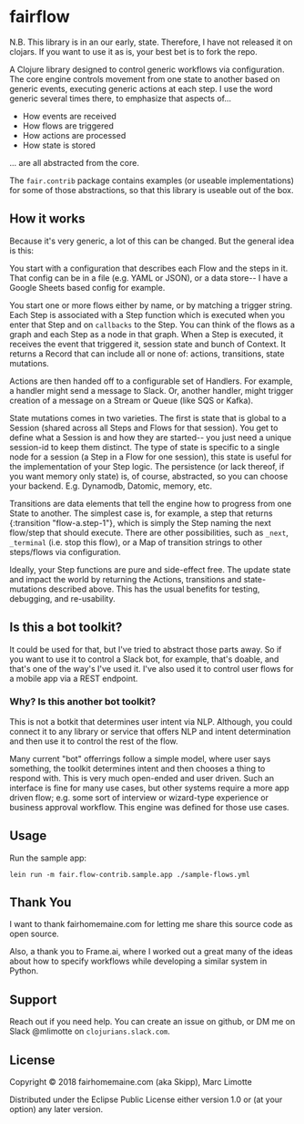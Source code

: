 # fairflow

N.B. This library is in an our early, state. Therefore, I have not released it on clojars. If you want to use it as is, your best bet is to fork the repo. 

A Clojure library designed to control generic workflows via configuration. The core engine controls movement from one state to another based on generic events, executing generic actions at each step.  I use the word generic several times there, to emphasize that aspects of...

* How events are received
* How flows are triggered
* How actions are processed
* How state is stored

... are all abstracted from the core.  

The `fair.contrib` package contains examples (or useable implementations) for some of those abstractions, so that this library is useable out of the box.

## How it works

Because it's very generic, a lot of this can be changed.  But the general idea is this:

You start with a configuration that describes each Flow and the steps in it. That config can be in a file (e.g. YAML or JSON), or a data store-- I have a Google Sheets based config for example.

You start one or more flows either by name, or by matching a trigger string.  Each Step is associated with a Step function which is executed when you enter that Step and on `callbacks` to the Step.  You can think of the flows as a graph and each Step as a node in that graph. When a Step is executed, it receives the event that triggered it, session state and bunch of Context.  It returns a Record that can include all or none of: actions, transitions, state mutations.

Actions are then handed off to a configurable set of Handlers. For example, a handler might send a message to Slack.  Or, another handler, might trigger creation of a message on a Stream or Queue (like SQS or Kafka).

State mutations comes in two varieties.  The first is state that is global to a Session (shared across all Steps and Flows for that session). You get to define what a Session is and how they are started-- you just need a unique session-id to keep them distinct. The type of state is specific to a single node for a session (a Step in a Flow for one session), this state is useful for the implementation of your Step logic. The persistence (or lack thereof, if you want memory only state) is, of course, abstracted, so you can choose your backend.  E.g. Dynamodb, Datomic, memory, etc.

Transitions are data elements that tell the engine how to progress from one State to another. The simplest case is, for example, a step that returns {:transition "flow-a.step-1"}, which is simply the Step naming the next flow/step that should execute. There are other possibilities, such as `_next`, `_terminal` (i.e. stop this flow), or a Map of transition strings to other steps/flows via configuration.

Ideally, your Step functions are pure and side-effect free. The update state and impact the world by returning the Actions, transitions and state-mutations described above. This has the usual benefits for testing, debugging, and re-usability.

## Is this a bot toolkit?

It could be used for that, but I've tried to abstract those parts away. So if you want to use it to control a Slack bot, for example, that's doable, and that's one of the way's I've used it.  I've also used it to control user flows for a mobile app via a REST endpoint.

### Why?  Is this another bot toolkit?

This is not a botkit that determines user intent via NLP. Although, you could connect it to any library or service that offers NLP and intent determination and then use it to control the rest of the flow.

Many current "bot" offerrings follow a simple model, where user says something, the toolkit determines intent and then chooses a thing to respond with. This is very much open-ended and user driven. Such an interface is fine for many use cases, but other systems require a more app driven flow; e.g. some sort of interview or wizard-type experience or business approval workflow. This engine was defined for those use cases.


## Usage

Run the sample app:
  
    lein run -m fair.flow-contrib.sample.app ./sample-flows.yml

## Thank You

I want to thank fairhomemaine.com for letting me share this source code as open source.

Also, a thank you to Frame.ai, where I worked out a great many of the ideas about how to specify workflows while developing a similar system in Python.

## Support 

Reach out if you need help.  You can create an issue on github, or DM me on Slack @mlimotte on `clojurians.slack.com`.

## License

Copyright © 2018 fairhomemaine.com (aka Skipp), Marc Limotte

Distributed under the Eclipse Public License either version 1.0 or (at
your option) any later version.
